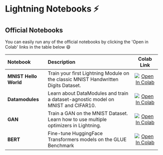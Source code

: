 # Lightning Notebooks ⚡

## Official Notebooks

You can easily run any of the official notebooks by clicking the 'Open in Colab' links in the table below :smile:

| Notebook | Description | Colab Link |
| :--- | :--- | :---: |
| __MNIST Hello World__   | Train your first Lightning Module on the classic MNIST Handwritten Digits Dataset. | [![Open In Colab](https://colab.research.google.com/assets/colab-badge.svg)](https://colab.research.google.com/github/PytorchLightning/pytorch-lightning/blob/master/notebooks/01-mnist-hello-world.ipynb) |
| __Datamodules__     | Learn about DataModules and train a dataset-agnostic model on MNIST and CIFAR10.| [![Open In Colab](https://colab.research.google.com/assets/colab-badge.svg)](https://colab.research.google.com/github/PytorchLightning/pytorch-lightning/blob/master/notebooks/02-datamodules.ipynb)|
| __GAN__     | Train a GAN on the MNIST Dataset. Learn how to use multiple optimizers in Lightning.   | [![Open In Colab](https://colab.research.google.com/assets/colab-badge.svg)](https://colab.research.google.com/github/PytorchLightning/pytorch-lightning/blob/master/notebooks/03-basic-gan.ipynb) |
| __BERT__     | Fine-tune HuggingFace Transformers models on the GLUE Benchmark | [![Open In Colab](https://colab.research.google.com/assets/colab-badge.svg)](https://colab.research.google.com/github/PytorchLightning/pytorch-lightning/blob/master/notebooks/04-transformers-text-classification.ipynb) |
